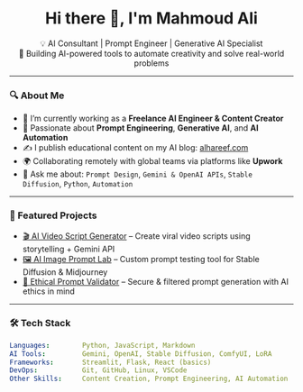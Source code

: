 <h1 align="center">Hi there 👋, I'm Mahmoud Ali</h1>

<p align="center">
  💡 AI Consultant | Prompt Engineer | Generative AI Specialist<br>
  🚀 Building AI-powered tools to automate creativity and solve real-world problems
</p>

---

### 🔍 About Me

- 🔭 I’m currently working as a **Freelance AI Engineer & Content Creator**
- 🧠 Passionate about **Prompt Engineering**, **Generative AI**, and **AI Automation**
- ✍️ I publish educational content on my AI blog: [alhareef.com](https://www.alhareef.com)
- 🌍 Collaborating remotely with global teams via platforms like **Upwork**
- 💬 Ask me about: `Prompt Design`, `Gemini & OpenAI APIs`, `Stable Diffusion`, `Python`, `Automation`

---

### 🚀 Featured Projects

- [🎬 AI Video Script Generator](https://github.com/mahmoudali002/ai-video-script-generator) – Create viral video scripts using storytelling + Gemini API  
- [🖼️ AI Image Prompt Lab](https://github.com/...) – Custom prompt testing tool for Stable Diffusion & Midjourney  
- [🔐 Ethical Prompt Validator](https://github.com/...) – Secure & filtered prompt generation with AI ethics in mind  

---

### 🛠️ Tech Stack

```yaml
Languages:        Python, JavaScript, Markdown  
AI Tools:         Gemini, OpenAI, Stable Diffusion, ComfyUI, LoRA  
Frameworks:       Streamlit, Flask, React (basics)  
DevOps:           Git, GitHub, Linux, VSCode  
Other Skills:     Content Creation, Prompt Engineering, AI Automation  
